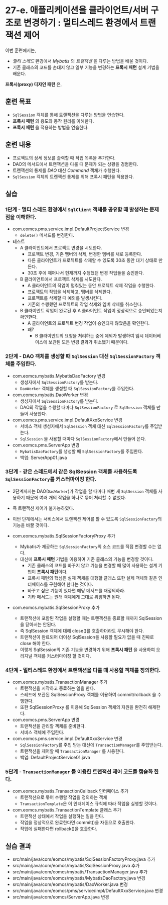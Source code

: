 # 27-e. 애플리케이션을 클라이언트/서버 구조로 변경하기 : 멀티스레드 환경에서 트랜잭션 제어

이번 훈련에서는,
- *멀티 스레드* 환경에서 *Mybatis* 의 *트랜잭션* 을 다루는 방법을 배울 것이다.
- 기존 클래스의 코드를 손대지 않고 일부 기능을 변경하는 **프록시 패턴** 설계 기법을 배운다.

**프록시(proxy) 디자인 패턴** 은,


## 훈련 목표
- `SqlSession` 객체를 통해 트랜잭션을 다루는 방법을 연습한다.
- **프록시 패턴** 의 용도와 동작 원리를 이해한다.
- **프록시 패턴** 을 적용하는 방법을 연습한다.

## 훈련 내용
- 프로젝트의 상세 정보를 출력할 때 작업 목록을 추가한다.
- DAO의 메서드에서 트랜잭션을 다룰 때 문제가 되는 상황을 경험한다.
- 트랜잭션의 통제를 *DAO* 대신 *Command* 객체가 수행한다.
- `SqlSession` 객체의 트랜잭션 통제를 위해 프록시 패턴을 적용한다.

## 실습

### 1단계 - 멀티 스레드 환경에서 `SqlClient` 객체를 공유할 때 발생하는 문제점을 이해한다.

- com.eomcs.pms.service.impl.DefaultProjectService 변경
  - `delete()` 메서드를 변경한다.
- 테스트
  - A 클라이언트에서 프로젝트 변경을 시도한다.
    - 프로젝트 변경, 기존 멤버의 삭제, 변경한 멤버를 새로 등록한다.
    - 다른 클라이언트가 프로젝트를 삭제할 수 있도록 30초 동안 대기 상태로 만든다.
    - 30초 후에 깨어나서 현재까지 수행했던 변경 작업들을 승인한다.
  - B 클라이언트에서 프로젝트 삭제를 시도한다.
    - A 클라이언트의 작업이 멈춰있는 동안 프로젝트 삭제 작업을 수행한다.
    - 프로젝트의 작업을 삭제하고, 멤버를 삭제한다.
    - 프로젝트를 삭제할 때 예외를 발생시킨다.
    - 기존의 수행했던 프로젝트의 작업 삭제와 멤버 삭제를 취소한다.
  - B 클라이언트 작업이 완료된 후 A 클라이언트 작업이 정상적으로 승인되었는지 확인한다.
    - A 클라이언트의 프로젝트 변경 작업이 승인되지 않았음을 확인한다. 
    - 왜? 
      - B 클라이언트의 요청을 처리하는 중에 예외가 발생하여 임시 데이터베이스에 보관된 모든 변경 결과가 취소됐기 때문이다.
  
### 2단계 - DAO 객체를 생성할 때 `SqlSession` 대신 `SqlSessionFactory` 객체를 주입한다.

- com.eomcs.mybatis.MybatisDaoFactory 변경
  - 생성자에서 `SqlSessionFactory`를 받는다.
  - `DaoWorker` 객체를 생성할 때 `SqlSessionFactory`를 주입한다.
- com.eomcs.mybatis.DaoWorker 변경
  - 생성자에서 `SqlSessionFactory`를 받는다.
  - DAO의 작업을 수행할 때마다 `SqlSessionFactory` 로 `SqlSession` 객체를 만들어 사용한다.
- com.eomcs.pms.service.impl.DefaultXxxService 변경
  - 서비스 객체 생성자에서 `SqlSession` 객체 대신 `SqlSessionFactory`를 주입받는다.
  - `SqlSession` 을 사용할 때마다 `SqlSessionFactory`에서 만들어 쓴다.
- com.eomcs.pms.ServerApp 변경
  - `MybatisDaoFactory`를 생성할 때 `SqlSessionFactory`를 주입한다.
  - 백업: ServerApp01.java 

### 3단계 - 같은 스레드에서 같은 SqlSession 객체를 사용하도록 `SqlSessionFactory`를 커스터마이징 한다.

- 2단계까지는 DAO(`DaoWorker`)가 작업을 할 때마다 매번 새 `SqlSession` 객체를 사용하기 때문에 
  여러 개의 작업을 하나로 묶어 처리할 수 없었다.
- 즉 트랜잭션 제어가 불가능하였다.
- 이번 단계에서는 서비스에서 트랜잭션 제어를 할 수 있도록 `SqlSessionFactory`의 기능을 바꿀 것이다.

- com.eomcs.mybatis.SqlSessionFactoryProxy 추가
  - Mybatis가 제공하는 `SqlSessionFactory`의 소스 코드를 직접 변경할 수는 없다.
  - 대신에 **프록시 패턴** 기법을 이용하여 기존 클래스의 기능을 변경할 것이다.
    - 기존 클래스의 코드를 바꾸지 않고 기능을 변경할 때 많이 사용하는 설계 기법이 **프록시 패턴**이다.
    - 프록시 패턴의 핵심은 실제 객체를 대행할 클래스 또한 실제 객체와 같은 인터페이스를 구현해야 한다는 것이다.
    - 바꾸고 싶은 기능이 있다면 해당 메서드를 재정의하라.
    - 기타 메서드는 원래 객체에게 그대로 위임하면 된다.
- com.eomcs.mybatis.SqlSessionProxy 추가
  - 트랜잭션에 포함된 작업을 실행할 때는 트랜잭션을 종료할 때까지 SqlSession을 닫아서는 안된다.
  - 즉 SqlSession 객체에 대해 close()를 호출하더라도 무시해야 한다.
  - 트랜잭션이 완료되어 더이상 SqlSession을 사용할 필요가 없을 때 진짜로 close 해야 한다.
  - 이렇게 SqlSession의 기존 기능을 변경하기 위해 **프록시 패턴** 을 사용하여 오리지널 객체를 커스터마이징 할 것이다.

### 4단계 - 멀티스레드 환경에서 트랜잭션을 다룰 때 사용할 객체를 정의한다.

- com.eomcs.mybatis.TransactionManager 추가
  - 트랜잭션을 시작하고 종료하는 일을 한다.
  - 스레드에 보관된 SqlSessionProxy 객체를 이용하여 commit/rollback 을 수행한다.
  - 또한 SqlSessionProxy 를 이용해 SqlSession 객체의 자원을 완전히 해제한다.
- com.eomcs.pms.ServerApp 변경
  - 트랜잭션을 관리할 객체를 준비한다.
  - 서비스 객체에 주입한다.
- com.eomcs.pms.service.impl.DefaultXxxService 변경
  - `SqlSessionFactory`를 주입 받는 대신에 `TransactionManager`를 주입받는다.
  - 트랜잭션을 제어할 때 `TransactionManager` 를 사용한다.
  - 백업: DefaultProjectService01.java

### 5단계 - `TransactionManager` 를 이용한 트랜잭션 제어 코드를 캡슐화 한다.

- com.eomcs.mybatis.TransactionCallback 인터페이스 추가
  - 트랜잭션으로 묶어 수행할 작업을 정의하는 객체 
  - `TransactionTemplate`은 이 인터페이스 규칙에 따라 작업을 실행할 것이다.
- com.eomcs.mybatis.TransactionTemplate 클래스 추가
  - 트랜잭션 상태에서 작업을 실행하는 일을 한다.
  - 작업을 정상적으로 완료한다면 commit()을 자동으로 호출한다.
  - 작업에 실패한다면 rollback()을 호출한다.

## 실습 결과
- src/main/java/com/eomcs/mybatis/SqlSessionFactoryProxy.java 추가
- src/main/java/com/eomcs/mybatis/SqlSessionProxy.java 추가
- src/main/java/com/eomcs/mybatis/TransactionManager.java 추가
- src/main/java/com/eomcs/mybatis/MybatisDaoFactory.java 변경
- src/main/java/com/eomcs/mybatis/DaoWorker.java 변경
- src/main/java/com/eomcs/pms/service/impl/DefaultXxxService.java 변경
- src/main/java/com/eomcs/ServerApp.java 변경

